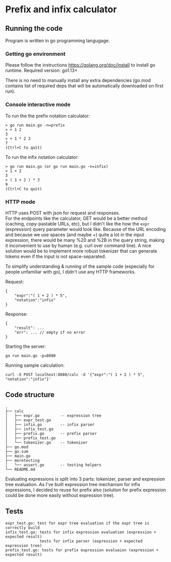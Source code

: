 # Prefix and infix calculator

## Running the code
Program is written in go programming langugage.

### Getting go environment
Please follow the instructions https://golang.org/doc/install to install go runtime.
Required version: go1.13+

There is no need to manually install any extra dependencies (go.mod contains list of required deps that will be 
automatically downloaded on first run).

### Console interactive mode
To run the the prefix notation calculator:
```
> go run main.go -n=prefix
> + 1 2
3
> + 1 * 2 3
7
(Ctrl+C to quit)
```

To run the infix notation calculator:
```
> go run main.go (or go run main.go -n=infix)
> 1 + 2
3
> ( 1 + 2 ) * 3
9
(Ctrl+C to quit)
```

### HTTP mode
HTTP uses POST with json for request and responses.  
For the endpoints like the calculator, GET would be a better method (caching, copy-pastable URLs, etc), 
but I didn't like the how the `expr` (expression) query parameter would look like.
Because of the URL encoding and because we use spaces (and maybe +) quite a lot in the input expression,
there would be many %20 and %2B in the query string, making it inconvenient to use by human (e.g. curl over command line).
A nice solution would be to implement more robust tokenizer that can generate tokens even
if the input is not space-separated.

To simplify understanding & running of the sample code (especially for people unfamiliar with go), 
I didn't use any HTTP frameworks.

Request:
```
{
    "expr":"( 1 + 2 ) * 5", 
    "notation":"infix"
}
```

Response:
```
{
    "result": ...
    "err": ... // empty if no error
}
```

Starting the server:
```
go run main.go -p=8080
```

Running sample calculation:
```
curl -X POST localhost:8080/calc -d '{"expr":"( 1 + 2 ) * 5", "notation":"infix"}'
```

## Code structure
```
.
├── calc
│   ├── expr.go         -- expression tree
│   ├── expr_test.go    
│   ├── infix.go        -- infix parser
│   ├── infix_test.go
│   ├── prefix.go       -- prefix parser
│   ├── prefix_test.go
│   └── tokenizer.go    -- tokenizer
├── go.mod
├── go.sum
├── main.go           
├── moretesting
│   └── assert.go       -- testing helpers
└── README.md
```

Evaluating expressions is split into 3 parts: tokenizer, parser and expression tree evaluation.
As I've built expression tree mechanism for infix expressions, I decided to reuse for prefix also 
(solution for prefix expression could be done more easily without expression tree).
 
## Tests
```
expr_test.go: test for expr tree evaluation if the expr tree is correctly build
infix_test.go: tests for infix expression evaluation (expression + expected result)
               tests for infix parser (expression + expected expression tree)
prefix_test.go: tests for prefix expression evaluaion (expression + expected result)
```